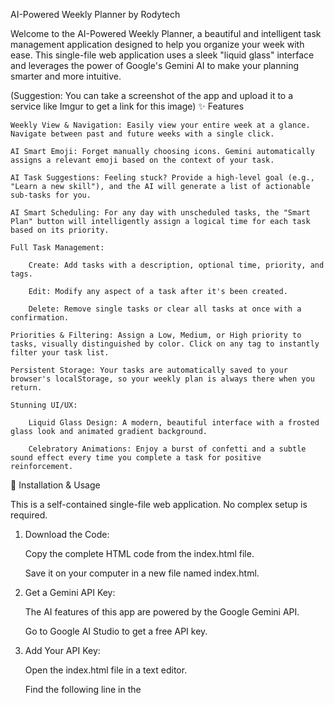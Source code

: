 AI-Powered Weekly Planner by Rodytech

Welcome to the AI-Powered Weekly Planner, a beautiful and intelligent task management application designed to help you organize your week with ease. This single-file web application uses a sleek "liquid glass" interface and leverages the power of Google's Gemini AI to make your planning smarter and more intuitive.


(Suggestion: You can take a screenshot of the app and upload it to a service like Imgur to get a link for this image)
✨ Features

    Weekly View & Navigation: Easily view your entire week at a glance. Navigate between past and future weeks with a single click.

    AI Smart Emoji: Forget manually choosing icons. Gemini automatically assigns a relevant emoji based on the context of your task.

    AI Task Suggestions: Feeling stuck? Provide a high-level goal (e.g., "Learn a new skill"), and the AI will generate a list of actionable sub-tasks for you.

    AI Smart Scheduling: For any day with unscheduled tasks, the "Smart Plan" button will intelligently assign a logical time for each task based on its priority.

    Full Task Management:

        Create: Add tasks with a description, optional time, priority, and tags.

        Edit: Modify any aspect of a task after it's been created.

        Delete: Remove single tasks or clear all tasks at once with a confirmation.

    Priorities & Filtering: Assign a Low, Medium, or High priority to tasks, visually distinguished by color. Click on any tag to instantly filter your task list.

    Persistent Storage: Your tasks are automatically saved to your browser's localStorage, so your weekly plan is always there when you return.

    Stunning UI/UX:

        Liquid Glass Design: A modern, beautiful interface with a frosted glass look and animated gradient background.

        Celebratory Animations: Enjoy a burst of confetti and a subtle sound effect every time you complete a task for positive reinforcement.

🚀 Installation & Usage

This is a self-contained single-file web application. No complex setup is required.

1. Download the Code:

    Copy the complete HTML code from the index.html file.

    Save it on your computer in a new file named index.html.

2. Get a Gemini API Key:

    The AI features of this app are powered by the Google Gemini API.

    Go to Google AI Studio to get a free API key.

3. Add Your API Key:

    Open the index.html file in a text editor.

    Find the following line in the <script> section (around line 430):

    const apiKey = ""; 

    Paste your API key inside the quotes:

    const apiKey = "YOUR_API_KEY_HERE"; 

    Save the file.

4. Run the App:

    Simply open the index.html file in your web browser (like Chrome, Firefox, or Edge) to start using your planner!

🛠️ Key Technologies

    HTML5: The core structure of the application.

    Tailwind CSS: For modern, utility-first styling.

    JavaScript (ES6+): Powers all the application logic, interactivity, and API calls.

    Google Gemini API: Used for all intelligent features, including emoji assignment, task suggestions, and smart scheduling.

    Tone.js: For generating the in-browser sound effects.

    canvas-confetti: For the fun and celebratory completion animations.

⚙️ How It Works

    Local Persistence: The application uses the browser's localStorage to save all tasks. This is a key-value store where the entire allTasks array is converted to a JSON string and saved. When the page loads, it checks for this data and loads it back into the app, ensuring your schedule persists between sessions.

    AI Integration: The callGemini function is the heart of the AI features. It securely sends a specifically crafted prompt to the Gemini API and processes the text-based response. For suggestions, it parses a JSON array, and for emojis, it expects a single character, making the AI integration seamless.

📄 License & Copyright

© 2024 Rodytech. All Rights Reserved.
